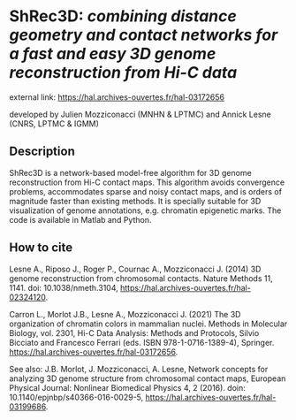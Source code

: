 # ShRec3D: *combining distance geometry and contact networks for a fast  and easy 3D genome reconstruction  from Hi-C data*


external link: https://hal.archives-ouvertes.fr/hal-03172656

developed by  Julien Mozziconacci (MNHN & LPTMC) and  Annick Lesne (CNRS, LPTMC & IGMM)

## Description

ShRec3D is a network-based model-free algorithm for 3D genome reconstruction from Hi-C contact maps. This algorithm avoids convergence problems, accommodates sparse and noisy contact maps, and is orders of magnitude faster than existing methods. It is specially suitable for 3D  visualization of genome annotations, e.g. chromatin epigenetic marks. The code is available in Matlab and Python.

## How to cite
Lesne A.,  Riposo J., Roger P., Cournac A., Mozziconacci J. (2014) 3D genome reconstruction from chromosomal contacts. Nature Methods 11, 1141. doi: 10.1038/nmeth.3104, https://hal.archives-ouvertes.fr/hal-02324120.

Carron L., Morlot J.B., Lesne A., Mozziconacci J. (2021) The 3D organization of chromatin colors in mammalian nuclei. Methods in Molecular Biology, vol. 2301, Hi-C Data Analysis: Methods and Protocols,  Silvio Bicciato and Francesco Ferrari (eds.  ISBN 978-1-0716-1389-4), Springer. https://hal.archives-ouvertes.fr/hal-03172656.

See also: J.B. Morlot, J. Mozziconacci, A. Lesne, Network concepts for analyzing 3D genome structure from chromosomal contact maps, European Physical Journal: Nonlinear Biomedical Physics 4, 2 (2016). doin: 10.1140/epjnbp/s40366-016-0029-5, https://hal.archives-ouvertes.fr/hal-03199686.

